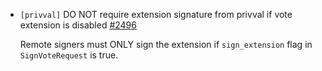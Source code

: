 - `[privval]` DO NOT require extension signature from privval if vote extension
  is disabled [\#2496](https://github.com/cometbft/cometbft/pull/2496)

  Remote signers must ONLY sign the extension if `sign_extension` flag in
  `SignVoteRequest` is true.
